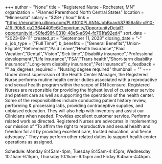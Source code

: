 +++
author = "None"
title = "Registered Nurse - Rochester, MN"
organization = "Planned Parenthood North Central States"
location = "Minnesota"
salary = "$28+ / hour"
link = "https://recruiting.ultipro.com/PLA1010PLANN/JobBoard/87959a5b-c910-41ff-90b8-da23644409c6/Opportunity/OpportunityDetail?opportunityId=50fed98f-0310-48e5-a694-fc761fa92ed4"
sort_date = "2023-09-11"
created_at = "September 11, 2023"
closing_date = "-"
a_job_type = ["Full Time"]
b_benefits = ["General Benefits","Union-Eligible","Retirement","Paid Leave","Health Insurance","Paid Vacation","Dental","Vision","Sick time","Disability insurance","Professional development","Life insurance","FSA","Trans health","Short-term disability insurance","Long-term disability insurance","Pet insurance"]
c_feedback = ""
aa_degrees_required = "Nursing degree required"
thumbnail = ""
+++
Under direct supervision of the Health Center Manager, the Registered Nurse performs routine health center duties associated with a reproductive and sexual health program within the scope of RN licensure. Registered Nurses are responsible for providing the highest level of customer service and patient care as well as supporting the operations of the health center. Some of the responsibilities include conducting patient history review, performing & processing labs, providing contraceptive supplies, and unbiased education. They will also help with inventory and assist our Clinicians when needed. Provides excellent customer service. Performs related work as directed. Registered Nurses are advocates in implementing our mission of “To affirm the right to reproductive and sexual health and freedom for all by providing excellent care, trusted education, and fierce advocacy.” They may perform other related duties to support health center operations as assigned.

Schedule: Monday 8:45am-4pm, Tuesday 8:45am-4:45pm, Wednesday 10:15am-6:15pm, Thursday 10:15am-6:15pm and Friday 8:45am-4:45pm.